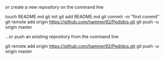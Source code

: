 or create a new repository on the command line

touch README.md
git init
git add README.md
git commit -m "first commit"
git remote add origin https://github.com/hammer92/Pedidos.git
git push -u origin master

…or push an existing repository from the command line

git remote add origin https://github.com/hammer92/Pedidos.git
git push -u origin master


